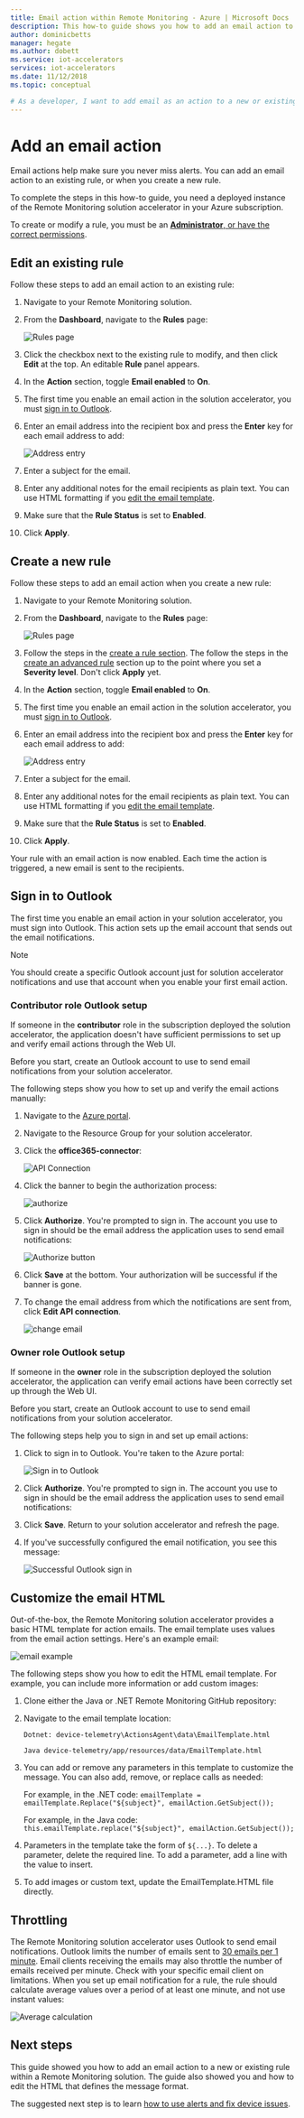 ```yaml
---
title: Email action within Remote Monitoring - Azure | Microsoft Docs
description: This how-to guide shows you how to add an email action to a new or existing rule.
author: dominicbetts
manager: hegate
ms.author: dobett
ms.service: iot-accelerators
services: iot-accelerators
ms.date: 11/12/2018
ms.topic: conceptual

# As a developer, I want to add email as an action to a new or existing rule within my Remote Monitoring solution.
---
```


# Add an email action

Email actions help make sure you never miss alerts. You can add an email action to an existing rule, or when you create a new rule.

To complete the steps in this how-to guide, you need a deployed instance of the Remote Monitoring solution accelerator in your Azure subscription.

To create or modify a rule, you must be an [**Administrator**, or have the correct permissions](iot-accelerators-remote-monitoring-rbac.md).

## Edit an existing rule

Follow these steps to add an email action to an existing rule:

1. Navigate to your Remote Monitoring solution.

1. From the **Dashboard**, navigate to the **Rules** page:

    ![Rules page](./media/iot-accelerators-remote-monitoring-email-actions/rules-email.png)

1. Click the checkbox next to the existing rule to modify, and then click **Edit** at the top. An editable **Rule** panel appears.

1. In the **Action** section, toggle **Email enabled** to **On**.

1. The first time you enable an email action in the solution accelerator, you must [sign in to Outlook](#outlook).

1. Enter an email address into the recipient box and press the **Enter** key for each email address to add:

    ![Address entry](./media/iot-accelerators-remote-monitoring-email-actions/address-email.png)

1. Enter a subject for the email.

1. Enter any additional notes for the email recipients as plain text. You can use HTML formatting if you [edit the email template](#htmledit).

1. Make sure that the **Rule Status** is set to **Enabled**.

1. Click **Apply**.

## Create a new rule

Follow these steps to add an email action when you create a new rule:

1. Navigate to your Remote Monitoring solution.

1. From the **Dashboard**, navigate to the **Rules** page:

    ![Rules page](./media/iot-accelerators-remote-monitoring-email-actions/rules-email.png)

1. Follow the steps in the [create a rule section](iot-accelerators-remote-monitoring-automate.md#create-a-rule). The follow the steps in the [create an advanced rule](iot-accelerators-remote-monitoring-automate.md#create-an-advanced-rule) section up to the point where you set a **Severity level**. Don't click **Apply** yet.

1. In the **Action** section, toggle **Email enabled** to **On**.

1. The first time you enable an email action in the solution accelerator, you must [sign in to Outlook](#outlook).

1. Enter an email address into the recipient box and press the **Enter** key for each email address to add:

    ![Address entry](./media/iot-accelerators-remote-monitoring-email-actions/address-email.png)

1. Enter a subject for the email.

1. Enter any additional notes for the email recipients as plain text. You can use HTML formatting if you [edit the email template](#htmledit).

1. Make sure that the **Rule Status** is set to **Enabled**.

1. Click **Apply**.

Your rule with an email action is now enabled. Each time the action is triggered, a new email is sent to the recipients.

## Sign in to Outlook <a name="outlook"></a>

The first time you enable an email action in your solution accelerator, you must sign into Outlook. This action sets up the email account that sends out the email notifications.

> [!NOTE]
> You should create a specific Outlook account just for solution accelerator notifications and use that account when you enable your first email action.

### Contributor role Outlook setup

If someone in the **contributor** role in the subscription deployed the solution accelerator, the application doesn't have sufficient permissions to set up and verify email actions through the Web UI.

Before you start, create an Outlook account to use to send email notifications from your solution accelerator.

The following steps show you how to set up and verify the email actions manually:

1. Navigate to the [Azure portal](https://portal.azure.com).

1. Navigate to the Resource Group for your solution accelerator.

1. Click the **office365-connector**:

    ![API Connection](./media/iot-accelerators-remote-monitoring-email-actions/apiconnector1.png)

1. Click the banner to begin the authorization process:

    ![authorize](./media/iot-accelerators-remote-monitoring-email-actions/connector1.png)

1. Click **Authorize**. You're prompted to sign in. The account you use to sign in should be the email address the application uses to send email notifications:

    ![Authorize button](./media/iot-accelerators-remote-monitoring-email-actions/authorize.png)

1. Click **Save** at the bottom. Your authorization will be successful if the banner is gone.

1. To change the email address from which the notifications are sent from, click **Edit API connection**.

    ![change email](./media/iot-accelerators-remote-monitoring-email-actions/editemail1.png)

### Owner role Outlook setup

If someone in the **owner** role in the subscription deployed the solution accelerator, the application can verify email actions have been correctly set up through the Web UI.

Before you start, create an Outlook account to use to send email notifications from your solution accelerator.

The following steps help you to sign in and set up email actions:

1. Click to sign in to Outlook. You're taken to the Azure portal:

   ![Sign in to Outlook](./media/iot-accelerators-remote-monitoring-email-actions/owneroutlook-email.png)

1. Click **Authorize**. You're prompted to sign in. The account you use to sign in should be the email address the application uses to send email notifications:

1. Click **Save**. Return to your solution accelerator and refresh the page.

1. If you've successfully configured the email notification, you see this message:

   ![Successful Outlook sign in](./media/iot-accelerators-remote-monitoring-email-actions/success-email.png)

## Customize the email HTML <a name="htmledit"></a>

Out-of-the-box, the Remote Monitoring solution accelerator provides a basic HTML template for action emails. The email template uses values from the email action settings. Here's an example email:

![email example](./media/iot-accelerators-remote-monitoring-email-actions/emailtemplate1.png)

The following steps show you how to edit the HTML email template. For example, you can include more information or add custom images:

1. Clone either the Java or .NET Remote Monitoring GitHub repository:

1. Navigate to the email template location:
  
    `Dotnet: device-telemetry\ActionsAgent\data\EmailTemplate.html`
  
    `Java device-telemetry/app/resources/data/EmailTemplate.html`

1. You can add or remove any parameters in this template to customize the message. You can also add, remove, or replace calls as needed:

    For example, in the .NET code:
    `emailTemplate = emailTemplate.Replace("${subject}", emailAction.GetSubject());`

    For example, in the Java code:
    `this.emailTemplate.replace("${subject}", emailAction.GetSubject());`

1. Parameters in the template take the form of `${...}`. To delete a parameter, delete the required line. To add a parameter, add a line with the value to insert.

1. To add images or custom text, update the EmailTemplate.HTML file directly.

## Throttling

The Remote Monitoring solution accelerator uses Outlook to send email notifications. Outlook limits the number of emails sent to [30 emails per 1 minute](/office365/servicedescriptions/exchange-online-service-description/exchange-online-limits#receiving-and-sending-limits). Email clients receiving the emails may also throttle the number of emails received per minute. Check with your specific email client on limitations. When you set up email notification for a rule, the rule should calculate average values over a period of at least one minute, and not use instant values:

![Average calculation](./media/iot-accelerators-remote-monitoring-email-actions/calculation-email.png)

## Next steps

This guide showed you how to add an email action to a new or existing rule within a Remote Monitoring solution. The guide also showed you and how to edit the HTML that defines the message format.

The suggested next step is to learn [how to use alerts and fix device issues](iot-accelerators-remote-monitoring-maintain.md).